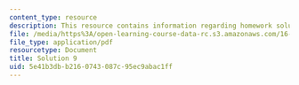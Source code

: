 ```yaml
---
content_type: resource
description: This resource contains information regarding homework solution 9.
file: /media/https%3A/open-learning-course-data-rc.s3.amazonaws.com/16-50-introduction-to-propulsion-systems-spring-2012/5e41b3dbb2160743087c95ec9abac1ff_MIT16_50S12_sol9.pdf
file_type: application/pdf
resourcetype: Document
title: Solution 9
uid: 5e41b3db-b216-0743-087c-95ec9abac1ff
---
```

